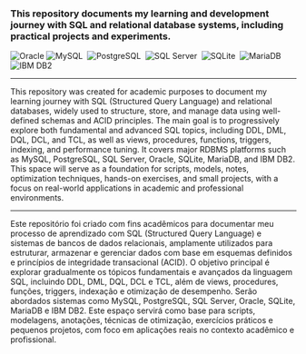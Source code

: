 ### This repository documents my learning and development journey with SQL and relational database systems, including practical projects and experiments.
![Oracle](https://img.shields.io/badge/Oracle-0d1117?style=for-the-badge&logo=oracle&logoColor=25fafe)
![MySQL](https://img.shields.io/badge/MySQL-0d1117?style=for-the-badge&logo=mysql&logoColor=25fafe)&nbsp;
![PostgreSQL](https://img.shields.io/badge/PostgreSQL-0d1117?style=for-the-badge&logo=postgresql&logoColor=25fafe)&nbsp;
![SQL Server](https://img.shields.io/badge/Microsoft%20SQL%20Server-0d1117?style=for-the-badge&logo=microsoft%20sql%20server&logoColor=25fafe)&nbsp;
![SQLite](https://img.shields.io/badge/SQLite-0d1117?style=for-the-badge&logo=sqlite&logoColor=25fafe)&nbsp;
![MariaDB](https://img.shields.io/badge/MariaDB-0d1117?style=for-the-badge&logo=mariadb&logoColor=25fafe)&nbsp;
![IBM DB2](https://img.shields.io/badge/IBM%20DB2-0d1117?style=for-the-badge&logo=ibmdb2&logoColor=25fafe)&nbsp;

---
This repository was created for academic purposes to document my learning journey with SQL (Structured Query Language) and relational databases, widely used to structure, store, and manage data using well-defined schemas and ACID principles. The main goal is to progressively explore both fundamental and advanced SQL topics, including DDL, DML, DQL, DCL, and TCL, as well as views, procedures, functions, triggers, indexing, and performance tuning.
It covers major RDBMS platforms such as MySQL, PostgreSQL, SQL Server, Oracle, SQLite, MariaDB, and IBM DB2. This space will serve as a foundation for scripts, models, notes, optimization techniques, hands-on exercises, and small projects, with a focus on real-world applications in academic and professional environments.

---
Este repositório foi criado com fins acadêmicos para documentar meu processo de aprendizado com SQL (Structured Query Language) e sistemas de bancos de dados relacionais, amplamente utilizados para estruturar, armazenar e gerenciar dados com base em esquemas definidos e princípios de integridade transacional (ACID). O objetivo principal é explorar gradualmente os tópicos fundamentais e avançados da linguagem SQL, incluindo DDL, DML, DQL, DCL e TCL, além de views, procedures, funções, triggers, indexação e otimização de desempenho.
Serão abordados sistemas como MySQL, PostgreSQL, SQL Server, Oracle, SQLite, MariaDB e IBM DB2. Este espaço servirá como base para scripts, modelagens, anotações, técnicas de otimização, exercícios práticos e pequenos projetos, com foco em aplicações reais no contexto acadêmico e profissional.
